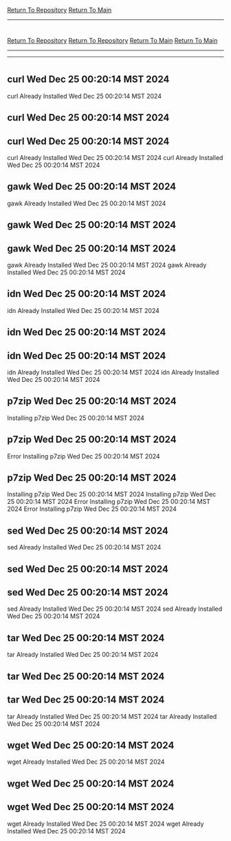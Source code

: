 [Return To Repository](https://github.com/DigitalWarrior/piholeparser/)
[Return To Main](https://github.com/DigitalWarrior/piholeparser/blob/master/RecentRunLogs/Mainlog.md)
____________________________________
# 
[Return To Repository](https://github.com/DigitalWarrior/piholeparser/)
[Return To Repository](https://github.com/DigitalWarrior/piholeparser/)
[Return To Main](https://github.com/DigitalWarrior/piholeparser/blob/master/RecentRunLogs/Mainlog.md)
[Return To Main](https://github.com/DigitalWarrior/piholeparser/blob/master/RecentRunLogs/Mainlog.md)
____________________________________
____________________________________
# 
# 
## curl Wed Dec 25 00:20:14 MST 2024
curl Already Installed Wed Dec 25 00:20:14 MST 2024
## curl Wed Dec 25 00:20:14 MST 2024
## curl Wed Dec 25 00:20:14 MST 2024
curl Already Installed Wed Dec 25 00:20:14 MST 2024
curl Already Installed Wed Dec 25 00:20:14 MST 2024
## gawk Wed Dec 25 00:20:14 MST 2024
gawk Already Installed Wed Dec 25 00:20:14 MST 2024
## gawk Wed Dec 25 00:20:14 MST 2024
## gawk Wed Dec 25 00:20:14 MST 2024
gawk Already Installed Wed Dec 25 00:20:14 MST 2024
gawk Already Installed Wed Dec 25 00:20:14 MST 2024
## idn Wed Dec 25 00:20:14 MST 2024
idn Already Installed Wed Dec 25 00:20:14 MST 2024
## idn Wed Dec 25 00:20:14 MST 2024
## idn Wed Dec 25 00:20:14 MST 2024
idn Already Installed Wed Dec 25 00:20:14 MST 2024
idn Already Installed Wed Dec 25 00:20:14 MST 2024
## p7zip Wed Dec 25 00:20:14 MST 2024
Installing p7zip Wed Dec 25 00:20:14 MST 2024
## p7zip Wed Dec 25 00:20:14 MST 2024
Error Installing p7zip Wed Dec 25 00:20:14 MST 2024
## p7zip Wed Dec 25 00:20:14 MST 2024
Installing p7zip Wed Dec 25 00:20:14 MST 2024
Installing p7zip Wed Dec 25 00:20:14 MST 2024
Error Installing p7zip Wed Dec 25 00:20:14 MST 2024
Error Installing p7zip Wed Dec 25 00:20:14 MST 2024
## sed Wed Dec 25 00:20:14 MST 2024
sed Already Installed Wed Dec 25 00:20:14 MST 2024
## sed Wed Dec 25 00:20:14 MST 2024
## sed Wed Dec 25 00:20:14 MST 2024
sed Already Installed Wed Dec 25 00:20:14 MST 2024
sed Already Installed Wed Dec 25 00:20:14 MST 2024
## tar Wed Dec 25 00:20:14 MST 2024
tar Already Installed Wed Dec 25 00:20:14 MST 2024
## tar Wed Dec 25 00:20:14 MST 2024
## tar Wed Dec 25 00:20:14 MST 2024
tar Already Installed Wed Dec 25 00:20:14 MST 2024
tar Already Installed Wed Dec 25 00:20:14 MST 2024
## wget Wed Dec 25 00:20:14 MST 2024
wget Already Installed Wed Dec 25 00:20:14 MST 2024
## wget Wed Dec 25 00:20:14 MST 2024
## wget Wed Dec 25 00:20:14 MST 2024
wget Already Installed Wed Dec 25 00:20:14 MST 2024
wget Already Installed Wed Dec 25 00:20:14 MST 2024
